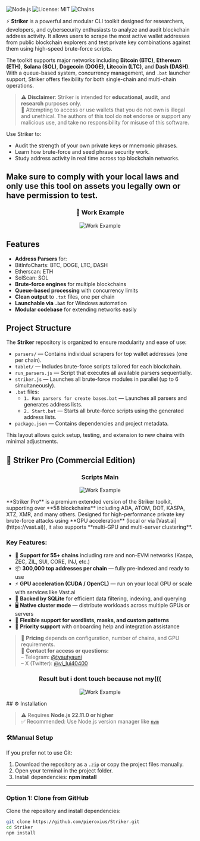 ![Node.js](https://img.shields.io/badge/node-%3E=22.11.0-blue)
![License: MIT](https://img.shields.io/badge/license-MIT-green)
![Chains](https://img.shields.io/badge/chains-55%2B-blueviolet)

⚡ **Striker** is a powerful and modular CLI toolkit designed for researchers, developers, and cybersecurity enthusiasts to analyze and audit blockchain address activity. It allows users to scrape the most active wallet addresses from public blockchain explorers and test private key combinations against them using high-speed brute-force scripts.

The toolkit supports major networks including **Bitcoin (BTC)**, **Ethereum (ETH)**, **Solana (SOL)**, **Dogecoin (DOGE)**, **Litecoin (LTC)**, and **Dash (DASH)**. With a queue-based system, concurrency management, and `.bat` launcher support, Striker offers flexibility for both single-chain and multi-chain operations.

> ⚠️ **Disclaimer**: Striker is intended for **educational**, **audit**, and **research** purposes only.  
> 🚫 Attempting to access or use wallets that you do not own is illegal and unethical. The authors of this tool do **not** endorse or support any malicious use, and take no responsibility for misuse of this software.

Use Striker to:
- Audit the strength of your own private keys or mnemonic phrases.
- Learn how brute-force and seed phrase security work.
- Study address activity in real time across top blockchain networks.

Make sure to comply with your local laws and only use this tool on assets you legally own or have permission to test.
---
<h3 align="center">🚀 Work Example</h3>
<p align="center">
  <img src="https://i.imgur.com/eyOcxNP.png" alt="Work Example">
</p>

##  Features

-  **Address Parsers** for:
  - BitInfoCharts: BTC, DOGE, LTC, DASH
  - Etherscan: ETH
  - SolScan: SOL
-  **Brute-force engines** for multiple blockchains
-  **Queue-based processing** with concurrency limits
-  **Clean output** to `.txt` files, one per chain
-  **Launchable via `.bat`** for Windows automation
-  **Modular codebase** for extending networks easily

##  Project Structure

The **Striker** repository is organized to ensure modularity and ease of use:

- `parsers/` — Contains individual scrapers for top wallet addresses (one per chain).
- `tablet/` — Includes brute-force scripts tailored for each blockchain.
- `run_parsers.js` — Script that executes all available parsers sequentially.
- `striker.js` — Launches all brute-force modules in parallel (up to 6 simultaneously).
- `.bat` files:
  - `1. Run parsers for create bases.bat` — Launches all parsers and generates address lists.
  - `2. Start.bat` — Starts all brute-force scripts using the generated address lists.
- `package.json` — Contains dependencies and project metadata.

This layout allows quick setup, testing, and extension to new chains with minimal adjustments.



## 🚀 Striker Pro (Commercial Edition)
<h3 align="center"> Scripts Main</h3>
<p align="center">
  <img src="https://i.ibb.co/M5PSNv2B/Screenshot-2.png" alt="Work Example">
</p>
**Striker Pro** is a premium extended version of the Striker toolkit, supporting over **58 blockchains** including ADA, ATOM, DOT, KASPA, XTZ, XMR, and many others. Designed for high-performance private key brute-force attacks using **GPU acceleration** (local or via [Vast.ai](https://vast.ai)), it also supports **multi-GPU and multi-server clustering**.

### Key Features:

- 🔗 **Support for 55+ chains** including rare and non-EVM networks (Kaspa, ZEC, ZIL, SUI, CORE, INJ, etc.)
- 📦 **300,000 top addresses per chain** — fully pre-indexed and ready to use
- ⚡ **GPU acceleration (CUDA / OpenCL)** — run on your local GPU or scale with services like Vast.ai
- 🧠 **Backed by SQLite** for efficient data filtering, indexing, and querying
- 🖥️ **Native cluster mode** — distribute workloads across multiple GPUs or servers
- 🧾 **Flexible support for wordlists, masks, and custom patterns**
- 🤝 **Priority support** with onboarding help and integration assistance

> 💬 **Pricing** depends on configuration, number of chains, and GPU requirements.  
> 📩 **Contact for access or questions:**  
> – Telegram: [@tyautyauni](https://t.me/tyautyauni)  
> – X (Twitter): [@vi_lui40400](https://x.com/vi_lui40400)

<h3 align="center">Result but i dont touch because not my(((</h3>
<p align="center">
  <img src="https://i.ibb.co/B5s5fqRz/Screenshot-6.png" alt="Work Example">
</p>
## ⚙ Installation

> ⚠️ Requires **Node.js 22.11.0 or higher**  
> ✅ Recommended: Use Node.js version manager like [`nvm`](https://github.com/nvm-sh/nvm)

### 🛠Manual Setup

If you prefer not to use Git:

1. Download the repository as a `.zip` or copy the project files manually.
2. Open your terminal in the project folder.
3. Install dependencies: **npm install**

---

###  Option 1: Clone from GitHub

Clone the repository and install dependencies:

```bash
git clone https://github.com/pieroxius/Striker.git
cd Striker
npm install


